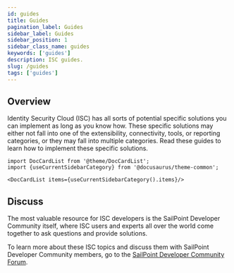 ```yaml
---
id: guides
title: Guides
pagination_label: Guides
sidebar_label: Guides
sidebar_position: 1
sidebar_class_name: guides
keywords: ['guides']
description: ISC guides.
slug: /guides
tags: ['guides']
---
```


## Overview

Identity Security Cloud (ISC) has all sorts of potential specific solutions you can implement as long as you know how. These specific solutions may either not fall into one of the extensibility, connectivity, tools, or reporting categories, or they may fall into multiple categories. Read these guides to learn how to implement these specific solutions.

```mdx-code-block
import DocCardList from '@theme/DocCardList';
import {useCurrentSidebarCategory} from '@docusaurus/theme-common';

<DocCardList items={useCurrentSidebarCategory().items}/>
```

## Discuss

The most valuable resource for ISC developers is the SailPoint Developer Community itself, where ISC users and experts all over the world come together to ask questions and provide solutions.

To learn more about these ISC topics and discuss them with SailPoint Developer Community members, go to the [SailPoint Developer Community Forum](https://developer.sailpoint.com/discuss/c/isc/6).
